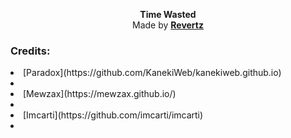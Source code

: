 <p align="center">
  <b>Time Wasted</b><br>
  Made by <b><a href="https://github.com/imrevertz">Revertz</a></b>
  <br>
</p>

### Credits:

<li>[Paradox](https://github.com/KanekiWeb/kanekiweb.github.io)<li>
<li>[Mewzax](https://mewzax.github.io/)<li>
<li>[Imcarti](https://github.com/imcarti/imcarti)<li>
